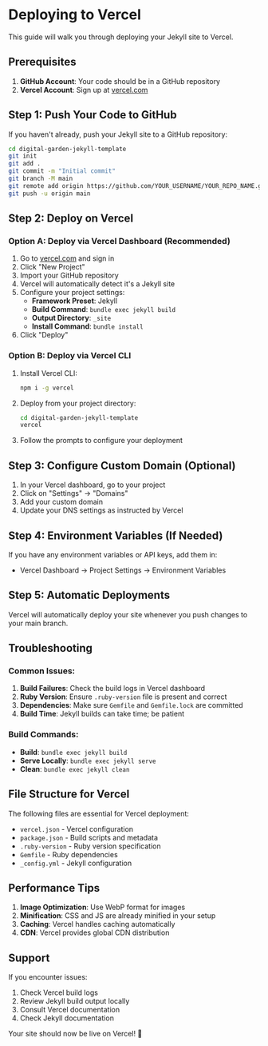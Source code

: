 # Deploying to Vercel

This guide will walk you through deploying your Jekyll site to Vercel.

## Prerequisites

1. **GitHub Account**: Your code should be in a GitHub repository
2. **Vercel Account**: Sign up at [vercel.com](https://vercel.com)

## Step 1: Push Your Code to GitHub

If you haven't already, push your Jekyll site to a GitHub repository:

```bash
cd digital-garden-jekyll-template
git init
git add .
git commit -m "Initial commit"
git branch -M main
git remote add origin https://github.com/YOUR_USERNAME/YOUR_REPO_NAME.git
git push -u origin main
```

## Step 2: Deploy on Vercel

### Option A: Deploy via Vercel Dashboard (Recommended)

1. Go to [vercel.com](https://vercel.com) and sign in
2. Click "New Project"
3. Import your GitHub repository
4. Vercel will automatically detect it's a Jekyll site
5. Configure your project settings:
   - **Framework Preset**: Jekyll
   - **Build Command**: `bundle exec jekyll build`
   - **Output Directory**: `_site`
   - **Install Command**: `bundle install`
6. Click "Deploy"

### Option B: Deploy via Vercel CLI

1. Install Vercel CLI:

   ```bash
   npm i -g vercel
   ```

2. Deploy from your project directory:

   ```bash
   cd digital-garden-jekyll-template
   vercel
   ```

3. Follow the prompts to configure your deployment

## Step 3: Configure Custom Domain (Optional)

1. In your Vercel dashboard, go to your project
2. Click on "Settings" → "Domains"
3. Add your custom domain
4. Update your DNS settings as instructed by Vercel

## Step 4: Environment Variables (If Needed)

If you have any environment variables or API keys, add them in:

- Vercel Dashboard → Project Settings → Environment Variables

## Step 5: Automatic Deployments

Vercel will automatically deploy your site whenever you push changes to your main branch.

## Troubleshooting

### Common Issues:

1. **Build Failures**: Check the build logs in Vercel dashboard
2. **Ruby Version**: Ensure `.ruby-version` file is present and correct
3. **Dependencies**: Make sure `Gemfile` and `Gemfile.lock` are committed
4. **Build Time**: Jekyll builds can take time; be patient

### Build Commands:

- **Build**: `bundle exec jekyll build`
- **Serve Locally**: `bundle exec jekyll serve`
- **Clean**: `bundle exec jekyll clean`

## File Structure for Vercel

The following files are essential for Vercel deployment:

- `vercel.json` - Vercel configuration
- `package.json` - Build scripts and metadata
- `.ruby-version` - Ruby version specification
- `Gemfile` - Ruby dependencies
- `_config.yml` - Jekyll configuration

## Performance Tips

1. **Image Optimization**: Use WebP format for images
2. **Minification**: CSS and JS are already minified in your setup
3. **Caching**: Vercel handles caching automatically
4. **CDN**: Vercel provides global CDN distribution

## Support

If you encounter issues:

1. Check Vercel build logs
2. Review Jekyll build output locally
3. Consult Vercel documentation
4. Check Jekyll documentation

Your site should now be live on Vercel! 🚀
